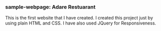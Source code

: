 ### sample-webpage: Adare Restuarant 
This is the first website that I have created. 
I created this project just by using plain HTML and CSS.
I have also used JQuery for Responsiveness.

